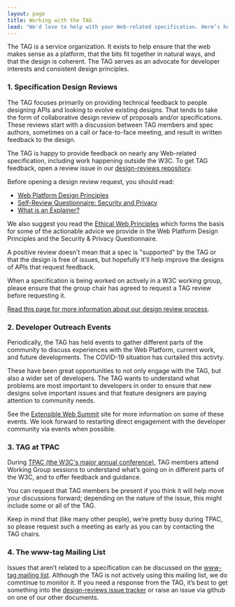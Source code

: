 ```yaml
---
layout: page
title: Working with the TAG
lead: "We'd love to help with your Web-related specification. Here’s how."
---
```


The TAG is a service organization. It exists to help ensure that the web makes sense as a platform, that the bits fit together in natural ways, and that the design is coherent. The TAG serves as an advocate for developer interests and consistent design principles.

### 1. Specification Design Reviews

The TAG focuses primarily on providing technical feedback to people designing APIs and looking to evolve existing designs. 
That tends to take the form of collaborative design review of proposals and/or specifications. 
These reviews start with a discussion between TAG members and spec authors, sometimes on a call or face-to-face meeting, and result in written feedback to the design.

The TAG is happy to provide feedback on nearly any Web-related specification, including work happening outside the W3C. To get TAG feedback, open a review issue in our [design-reviews repository](https://github.com/w3ctag/workmode/design-reviews.md).

Before opening a design review request, you should read:

* [Web Platform Design Principles](https://www.w3.org/TR/design-principles/)
* [Self-Review Questionnaire: Security and Privacy](https://www.w3.org/TR/security-privacy-questionnaire)
* [What is an Explainer?](/explainers/)

We also suggest you read the [Ethical Web Principles](https://www.w3.org/2001/tag/doc/ethical-web-principles/) which forms the basis for some of the actionable advice we provide in the Web Platform Design Principles and the Security & Privacy Questionnaire.

A positive review doesn't mean that a spec is "supported" by the TAG or that the design is free of issues, but hopefully it'll help improve the designs of APIs that request feedback.

When a specification is being worked on actively in a W3C working group, please ensure that the group chair has agreed to request a TAG review before requesting it.

[Read this page for more information about our design review process](design-reviews).

### 2. Developer Outreach Events

Periodically, the TAG has held events to gather different parts of the community to discuss experiences with the Web Platform, current work, and future developments.  The COVID-19 situation has curtailed this activty.

These have been great opportunities to not only engage with the TAG, but also a wider set of developers. The TAG wants to understand what problems are most important to developers in order to ensure that new designs solve important issues and that feature designers are paying attention to community needs.

See the [Extensible Web Summit](https://extensiblewebsummit.org/) site for more information on some of these events.  We look forward to restarting direct engagement with the developer community via events when possible.

### 3. TAG at TPAC

During [TPAC (the W3C's major annual conference)](https://www.w3.org/2002/09/TPOverview.html), TAG members attend Working Group sessions to understand what’s going on in different parts of the W3C, and to offer feedback and guidance.

You can request that TAG members be present if you think it will help move your discussions forward; depending on the nature of the issue, this might include some or all of the TAG.

Keep in mind that (like many other people), we’re pretty busy during TPAC, so please request such a meeting as early as you can by contacting the TAG chairs.

### 4. The www-tag Mailing List

Issues that aren’t related to a specification can be discussed on the [www-tag mailing list](https://lists.w3.org/Archives/Public/www-tag/).  Although the TAG is not actively using this mailing list, we do comntinue to monitor it.  If you need a response from the TAG, it’s best to get something into the [design-reviews issue tracker](https://github.com/w3ctag/design-reviews) or raise an issue via github on one of our other documents.
